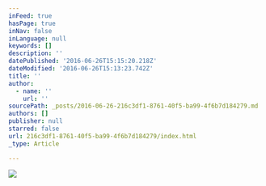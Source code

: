 ```yaml
---
inFeed: true
hasPage: true
inNav: false
inLanguage: null
keywords: []
description: ''
datePublished: '2016-06-26T15:15:20.218Z'
dateModified: '2016-06-26T15:13:23.742Z'
title: ''
author:
  - name: ''
    url: ''
sourcePath: _posts/2016-06-26-216c3df1-8761-40f5-ba99-4f6b7d184279.md
authors: []
publisher: null
starred: false
url: 216c3df1-8761-40f5-ba99-4f6b7d184279/index.html
_type: Article

---
```

![](https://the-grid-user-content.s3-us-west-2.amazonaws.com/c2374524-115a-4420-b7a3-9ce692a0a6a9.jpg)